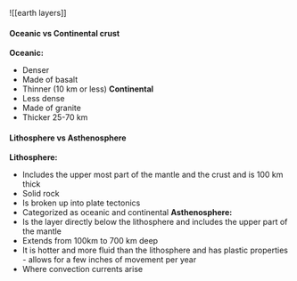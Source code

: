 ![[earth layers]]

#### Oceanic vs Continental crust
**Oceanic:**
- Denser
- Made of basalt
- Thinner (10 km or less)
**Continental**
- Less dense
- Made of granite 
- Thicker 25-70 km


#### Lithosphere vs Asthenosphere
**Lithosphere:**
- Includes the upper most part of the mantle and the crust and is 100 km thick
- Solid rock
- Is broken up into plate tectonics 
- Categorized as oceanic and continental
**Asthenosphere:**
- Is the layer directly below the lithosphere and includes the upper part of the mantle
- Extends from 100km to 700 km deep
- It is hotter and more fluid than the lithosphere and has plastic properties - allows for a few inches of movement per year
- Where convection currents arise
